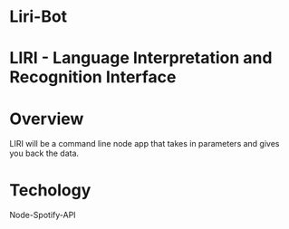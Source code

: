 # Liri-Bot

# LIRI - Language Interpretation and Recognition Interface

# Overview
LIRI will be a command line node app that takes in parameters and gives you back the data. 

# Techology
Node-Spotify-API

